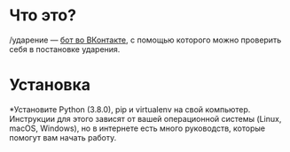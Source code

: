 # Что это? 

/ударение — [бот во ВКонтакте](http://vk.com/udarenie "Откроется ссылка, ведущая на бота во ВКонтакте"), с помощью которого можно проверить себя в постановке ударения. 

# Установка
*Установите Python (3.8.0), pip и virtualenv на свой компьютер. Инструкции для этого зависят от вашей операционной системы (Linux, macOS, Windows), но в интернете есть много руководств, которые помогут вам начать работу.
